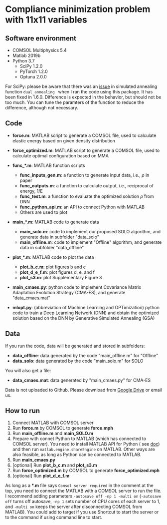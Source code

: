 # Compliance minimization problem with 11x11 variables


## Software environment
* COMSOL Multiphysics 5.4
* Matlab 2019b
* Python 3.7
  * SciPy 1.2.0 
  * PyTorch 1.2.0
  * Optuna 2.0.0
  
For SciPy: please be aware that there was an [issue](https://github.com/scipy/scipy/issues/10892) in simulated annealing function `dual_annealing ` when I ran the code using this package. It has been fixed in 1.6.0. Difference is expected in the behavior, but should not be too much. You can tune the paramters of the function to reduce the difference, although not necessary.
## Code
* <strong>force.m</strong>: MATLAB script to generate a COMSOL file, used to calculate elastic energy based on given density distribution
* <strong>force_optimized.m</strong>: MATLAB script to generate a COMSOL file, used to calculate optimal configuration based on MMA

* <strong>func_*.m</strong>: MATLAB function scripts
  * <strong>func_inputs_gen.m</strong>: a function to generate input data, i.e., $\rho$ in paper
  * <strong>func_outputs.m</strong>: a function to calculate output, i.e., reciprocal of energy, 1/E
  * <strong>func_test.m</strong>: a function to evaluate the optimized solution $\hat{\rho}$ from DNN
  * <strong>func_python_api.m</strong>: an API to connect Python with MATLAB
  * Others are used to plot

* <strong>main_*.m</strong>: MATLAB code to generate data
  * <strong>main_solo.m</strong>: code to implement our proposed SOLO algorithm, and generate data in subfolder "data_solo"
  * <strong>main_offline.m</strong>: code to implement "Offline" algorithm, and generate data in subfolder "data_offline"


* <strong>plot_*.m</strong>: MATLAB code to plot the data
	* <strong>plot_b_c.m</strong>: plot figures b and c
	* <strong>plot_d_e_f.m</strong>: plot figures d, e, and f
	* <strong>plot_s3.m</strong>: plot Supplementary Figure 3
  
* <strong>main_cmaes.py</strong>: python code to implement Covariance Matrix Adaptation Evolution Strategy (CMA-ES), and generate "data_cmaes.mat"
  
* <strong>mlopt.py</strong>: (abbreviation of Machine Learning and OPTimization) python code to train a Deep Learning Network (DNN) and obtain the optimized solution based on the DNN by Generative Simulated Annealing (GSA)
## Data
If you run the code, data will be generated and stored in subfolders:
* <strong>data_offline</strong>: data generated by the code "main_offline.m" for "Offline"
* <strong>data_solo</strong>: data generated by the code "main_solo.m" for SOLO
  
You will also get a file:
* <strong>data_cmaes.mat</strong>: data generated by "main_cmaes.py" for CMA-ES

Data is not uploaded to Github. Please download from [Google Drive](https://drive.google.com/drive/folders/1f6Xrd9e-RAUsh9vqIqUXbEw8F1_2Qg_5?usp=sharing) or email us.

## How to run
1. Connect MATLAB with COMSOL server
2. Run __force.m__ by COMSOL to generate __force.mph__
3. Run __main_offline.m__ and __main_SOLO.m__
4. Prepare with connet Python to MATLAB (which has connected to COMSOL server). You need to install MATLAB API for Python (
   see [doc](https://www.mathworks.com/help/matlab/matlab_external/install-the-matlab-engine-for-python.html)) and then
   run `matlab.engine.shareEngine` on MATLAB. Other ways are also feasible, as long as Python can be connected to MATLAB.
5. Run <strong>main_cmaes.py</strong>
6. [optional] Run __plot_b_c.m__ and __plot_s3.m__
7. Run __force_optimized.m__ by COMSOL to generate __force_optimized.mph__
8. [optional] Run __plot_d_e_f.m__

As long as a __*.m__ file says `Comsol server required` in the comment at the top, you need to connect the MATLAB with a COMSOL server to run the
file. I recommend adding parameters `-autosave off -np 1 -multi on` (`-autosave off` turns off autosave, `-np 1` sets number of CPU cores of each
server to 1, and
`-multi on` keeps the server after disconnecting COMSOL from MATLAB). You could add to target if you use Shortcut to start the server or to the
command if using command line to start.